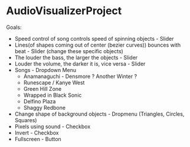 # AudioVisualizerProject

  Goals:
  
  - Speed control of song controls speed of spinning objects - Slider
  - Lines(of shapes coming out of center (bezier curves)) bounces with beat - Slider (change these specific objects)
  - The louder the bass, the larger the objects - Slider
  - Louder the volume, the darker it is, vice versa - Slider
  - Songs - Dropdown Menu
    - Anamanaguchi - Densmore ? Another Winter ? 
    - Runescape / Kanye West
    - Green Hill Zone
    - Wrapped in Black Sonic
    - Delfino Plaza
    - Shaggy Redbone
  - Change shape of background objects - Dropmenu (Triangles, Circles, Squares)
  - Pixels using sound - Checkbox
  - Invert - Checkbox
  - Fullscreen - Button

